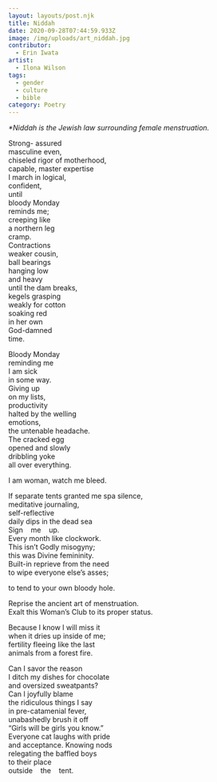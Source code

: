 ```yaml
---
layout: layouts/post.njk
title: Niddah
date: 2020-09-28T07:44:59.933Z
image: /img/uploads/art_niddah.jpg
contributor:
  - Erin Iwata
artist:
  - Ilona Wilson
tags:
  - gender
  - culture
  - bible
category: Poetry
---
```

*\*Niddah is the Jewish law surrounding female menstruation.*

Strong- assured\
masculine even,\
chiseled rigor of motherhood,\
capable, master expertise\
I march in logical,\
confident,\
until\
bloody Monday\
reminds me;\
creeping like\
a northern leg\
cramp.\
Contractions\
weaker cousin,\
ball bearings\
hanging low\
and heavy\
until the dam breaks,\
kegels grasping\
weakly for cotton\
soaking red\
in her own\
God-damned\
time.

Bloody Monday\
reminding me\
I am sick\
in some way.\
Giving up\
on my lists,\
productivity\
halted by the welling\
emotions,\
the untenable headache.\
The cracked egg\
opened and slowly\
dribbling yoke\
all over everything.

I am woman, watch me bleed.

If separate tents granted me spa silence,\
meditative journaling,\
self-reflective\
daily dips in the dead sea\
Sign&nbsp;&nbsp;&nbsp;&nbsp;me&nbsp;&nbsp;&nbsp;&nbsp;up.\
Every month like clockwork.\
This isn’t Godly misogyny;\
this was Divine femininity.\
Built-in reprieve from the need\
to wipe everyone else’s asses;

to tend to your own bloody hole.

Reprise the ancient art of menstruation.\
Exalt this Woman’s Club to its proper status.

Because I know I will miss it\
when it dries up inside of me;\
fertility fleeing like the last\
animals from a forest fire.

Can I savor the reason\
I ditch my dishes for chocolate\
and oversized sweatpants?\
Can I joyfully blame\
the ridiculous things I say\
in pre-catamenial fever,\
unabashedly brush it off\
“Girls will be girls you know.”\
Everyone cat laughs with pride\
and acceptance. Knowing nods\
relegating the baffled boys\
to their place\
outside&nbsp;&nbsp;&nbsp;&nbsp;the&nbsp;&nbsp;&nbsp;&nbsp;tent.
